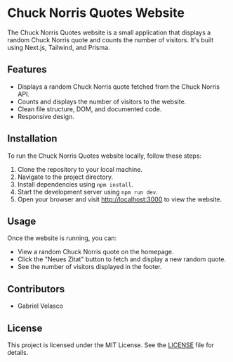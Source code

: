 # Chuck Norris Quotes Website

The Chuck Norris Quotes website is a small application that displays a random Chuck Norris quote and counts the number of visitors. It's built using Next.js, Tailwind, and Prisma.

## Features

- Displays a random Chuck Norris quote fetched from the Chuck Norris API.
- Counts and displays the number of visitors to the website.
- Clean file structure, DOM, and documented code.
- Responsive design.

## Installation

To run the Chuck Norris Quotes website locally, follow these steps:

1. Clone the repository to your local machine.
2. Navigate to the project directory.
3. Install dependencies using `npm install`.
4. Start the development server using `npm run dev`.
5. Open your browser and visit [http://localhost:3000](http://localhost:3000) to view the website.

## Usage

Once the website is running, you can:

- View a random Chuck Norris quote on the homepage.
- Click the "Neues Zitat" button to fetch and display a new random quote.
- See the number of visitors displayed in the footer.

## Contributors

- Gabriel Velasco

## License

This project is licensed under the MIT License. See the [LICENSE](./LICENSE) file for details.